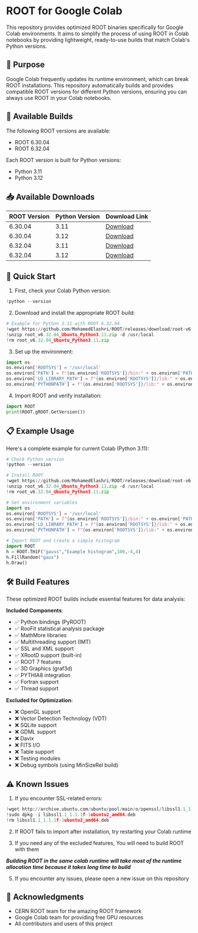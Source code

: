 # ROOT for Google Colab

This repository provides optimized ROOT binaries specifically for Google Colab environments. It aims to simplify the process of using ROOT in Colab notebooks by providing lightweight, ready-to-use builds that match Colab's Python versions.

## 🎯 Purpose

Google Colab frequently updates its runtime environment, which can break ROOT installations. This repository automatically builds and provides compatible ROOT versions for different Python versions, ensuring you can always use ROOT in your Colab notebooks.

## 🔧 Available Builds

The following ROOT versions are available:
- ROOT 6.30.04
- ROOT 6.32.04

Each ROOT version is built for Python versions:
- Python 3.11
- Python 3.12

## 📥 Available Downloads

| ROOT Version | Python Version | Download Link |
|-------------|----------------|---------------|
| 6.30.04 | 3.11 | [Download](https://github.com/MohamedElashri/ROOT/releases/download/root-v6.30.04-python3.11/root_v6.30.04_Ubuntu_Python3.11.zip) |
| 6.30.04 | 3.12 | [Download](https://github.com/MohamedElashri/ROOT/releases/download/root-v6.30.04-python3.12/root_v6.30.04_Ubuntu_Python3.12.zip) |
| 6.32.04 | 3.11 | [Download](https://github.com/MohamedElashri/ROOT/releases/download/root-v6.32.04-python3.11/root_v6.32.04_Ubuntu_Python3.11.zip) |
| 6.32.04 | 3.12 | [Download](https://github.com/MohamedElashri/ROOT/releases/download/root-v6.32.04-python3.12/root_v6.32.04_Ubuntu_Python3.12.zip) |

## 🚀 Quick Start

1. First, check your Colab Python version:
```python
!python --version
```

2. Download and install the appropriate ROOT build:
```python
# Example for Python 3.11 with ROOT 6.32.04
!wget https://github.com/MohamedElashri/ROOT/releases/download/root-v6.32.04-python3.11/root_v6.32.04_Ubuntu_Python3.11.zip
!unzip root_v6.32.04_Ubuntu_Python3.11.zip -d /usr/local
!rm root_v6.32.04_Ubuntu_Python3.11.zip
```

3. Set up the environment:
```python
import os
os.environ['ROOTSYS'] = '/usr/local'
os.environ['PATH'] = f"{os.environ['ROOTSYS']}/bin:" + os.environ['PATH']
os.environ['LD_LIBRARY_PATH'] = f"{os.environ['ROOTSYS']}/lib:" + os.environ.get('LD_LIBRARY_PATH', '')
os.environ['PYTHONPATH'] = f"{os.environ['ROOTSYS']}/lib:" + os.environ.get('PYTHONPATH', '')
```

4. Import ROOT and verify installation:
```python
import ROOT
print(ROOT.gROOT.GetVersion())
```

## 📋 Example Usage

Here's a complete example for current Colab (Python 3.11):

```python
# Check Python version
!python --version

# Install ROOT
!wget https://github.com/MohamedElashri/ROOT/releases/download/root-v6.32.04-python3.11/root_v6.32.04_Ubuntu_Python3.11.zip
!unzip root_v6.32.04_Ubuntu_Python3.11.zip -d /usr/local
!rm root_v6.32.04_Ubuntu_Python3.11.zip

# Set environment variables
import os
os.environ['ROOTSYS'] = '/usr/local'
os.environ['PATH'] = f"{os.environ['ROOTSYS']}/bin:" + os.environ['PATH']
os.environ['LD_LIBRARY_PATH'] = f"{os.environ['ROOTSYS']}/lib:" + os.environ.get('LD_LIBRARY_PATH', '')
os.environ['PYTHONPATH'] = f"{os.environ['ROOTSYS']}/lib:" + os.environ.get('PYTHONPATH', '')

# Import ROOT and create a simple histogram
import ROOT
h = ROOT.TH1F("gauss","Example histogram",100,-4,4)
h.FillRandom("gaus")
h.Draw()
```

## 🛠 Build Features

These optimized ROOT builds include essential features for data analysis:

**Included Components**:
- ✅ Python bindings (PyROOT)
- ✅ RooFit statistical analysis package
- ✅ MathMore libraries
- ✅ Multithreading support (IMT)
- ✅ SSL and XML support
- ✅ XRootD support (built-in)
- ✅ ROOT 7 features
- ✅ 3D Graphics (graf3d)
- ✅ PYTHIA8 integration
- ✅ Fortran support
- ✅ Thread support

**Excluded for Optimization**:
- ❌ OpenGL support
- ❌ Vector Detection Technology (VDT)
- ❌ SQLite support
- ❌ GDML support
- ❌ Davix
- ❌ FITS I/O
- ❌ Table support
- ❌ Testing modules
- ❌ Debug symbols (using MinSizeRel build)

## ⚠️ Known Issues

1. If you encounter SSL-related errors:
```python
!wget http://archive.ubuntu.com/ubuntu/pool/main/o/openssl/libssl1.1_1.1.1f-1ubuntu2_amd64.deb
!sudo dpkg -i libssl1.1_1.1.1f-1ubuntu2_amd64.deb
!rm libssl1.1_1.1.1f-1ubuntu2_amd64.deb
```

2. If ROOT fails to import after installation, try restarting your Colab runtime

3. If you need any of the excluded features, You will need to build ROOT with them

***Building ROOT in the same colab runtime will take most of the runtime allocation time because it takes long time to build***

5. If you encounter any issues, please open a new issue on this repository

## 🙏 Acknowledgments

- CERN ROOT team for the amazing ROOT framework
- Google Colab team for providing free GPU resources
- All contributors and users of this project
